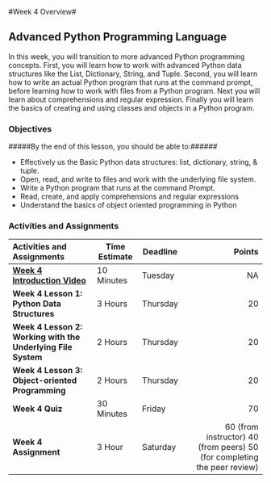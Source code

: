 #Week 4 Overview#
## Advanced Python Programming Language ##

In this week, you will transition to more advanced Python programming concepts. First, you will learn how to work with advanced Python data structures like the List, Dictionary, String, and Tuple. Second, you will learn how to write an actual Python program that runs at the command prompt, before learning how to work with files from a Python program. Next you will learn about comprehensions and regular expression. Finally you will learn the basics of creating and using classes and objects in a Python program.

### Objectives ###

#####By the end of this lesson, you should be able to:######

- Effectively us the Basic Python data structures: list, dictionary, string, & tuple.
- Open, read, and write to files and work with the underlying file system.
- Write a Python program that runs at the command Prompt.
- Read, create, and apply comprehensions and regular expressions
- Understand the basics of object oriented programming in Python


### Activities and Assignments ###

|Activities and Assignments | Time Estimate | Deadline | Points|
|:------| -----|-------|----------:|
|**[Week 4 Introduction Video](https://mediaspace.illinois.edu/media/Week+Four/1_crygh4oq)**|10 Minutes|Tuesday|NA|
|**Week 4 Lesson 1: Python Data Structures**| 3 Hours |Thursday| 20|
|**Week 4 Lesson 2: Working with the Underlying File System**| 2 Hours | Thursday | 20 |
|**Week 4 Lesson 3: Object-oriented Programming**| 2 Hours | Thursday| 20 |
|**Week 4 Quiz**| 30 Minutes | Friday | 70|
|**Week 4 Assignment**| 3 Hour | Saturday | 60 (from instructor) 40 (from peers) 50 (for completing the peer review) | 
